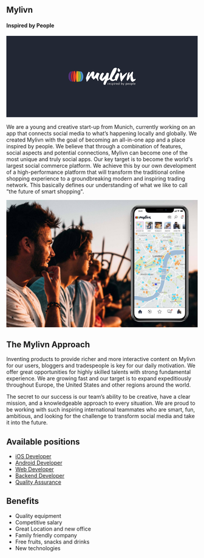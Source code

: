 
## Mylivn
#### Inspired by People

![](https://raw.githubusercontent.com/mylivn-gmbh/jobs/master/assets/cover1.png)

We are a young and creative start-up from Munich, currently working on an app that connects social media to what’s happening locally and globally.
We created Mylivn with the goal of becoming an all-in-one app and a place inspired by people. We believe that through a combination of features, social aspects and potential connections, Mylivn can become one of the most unique and truly social apps.
Our key target is to become the world's largest social commerce platform. We achieve this by our own development of a high-performance platform that will transform the traditional online shopping experience to a groundbreaking modern and inspiring trading network. This basically defines our understanding of what we like to call ”the future of smart shopping".

![](https://raw.githubusercontent.com/mylivn-gmbh/jobs/master/assets/app3.jpg)

## The Mylivn Approach 

Inventing products to provide richer and more interactive content on Mylivn for our users, bloggers and tradespeople is key for our daily motivation. We offer great opportunities for highly skilled talents with strong fundamental experience. We are growing fast and our target is to expand expeditiously throughout Europe, the United States and other regions around the world.

The secret to our success is our team’s ability to be creative, have a clear mission, and a knowledgeable approach to every situation. We are proud to be working with such inspiring international teammates who are smart, fun, ambitious, and looking for the challenge to transform social media and take it into the future.

## Available positions 

- [iOS Developer](https://github.com/mylivn-gmbh/jobs/blob/master/ios-developer.md)
- [Android Developer](https://github.com/mylivn-gmbh/jobs/blob/master/android-developer.md)
- [Web Developer](https://github.com/mylivn-gmbh/jobs/blob/master/web-developer.md)
- [Backend Developer](https://github.com/mylivn-gmbh/jobs/blob/master/backend-developer.md)
- [Quality Assurance](https://github.com/mylivn-gmbh/jobs/blob/master/quality-assurance.md)


## Benefits

- Quality equipment
- Competitive salary
- Great Location and new office
- Family friendly company
- Free fruits, snacks and drinks
- New technologies